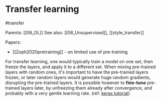 # Transfer learning

#transfer

Parents: [[06_DL]]
See also: [[08_Unsupervised]], [[style_transfer]]

Papers:
* [[Zoph2020pretraining]] - on limited use of pre-training

For transfer learning, one would typically train a model on one set, then freeze the layers, and apply it to a different set. When mixing pre-trained layers with random ones, it's important to have the pre-trained layers frozen, or later random layers would generate huge random gradients, disrupting the pre-trained layers. It is possible however to **fine-tune** pre-trained layers later, by unfreezing them already after convergence, and probably with a very gentle learning rate. (ref: [keras tutorial](https://keras.io/guides/transfer_learning/))